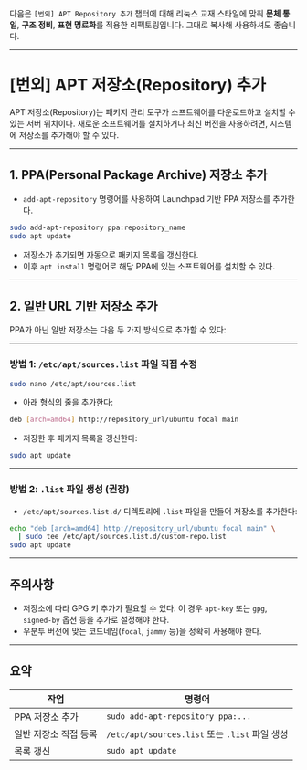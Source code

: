 다음은 `[번외] APT Repository 추가` 챕터에 대해 리눅스 교재 스타일에 맞춰 **문체 통일**, **구조 정비**, **표현 명료화**를 적용한 리팩토링입니다. 그대로 복사해 사용하셔도 좋습니다.

---

# \[번외] APT 저장소(Repository) 추가

APT 저장소(Repository)는 패키지 관리 도구가 소프트웨어를 다운로드하고 설치할 수 있는 서버 위치이다. 새로운 소프트웨어를 설치하거나 최신 버전을 사용하려면, 시스템에 저장소를 추가해야 할 수 있다.

---

## 1. PPA(Personal Package Archive) 저장소 추가

* `add-apt-repository` 명령어를 사용하여 Launchpad 기반 PPA 저장소를 추가한다.

```bash
sudo add-apt-repository ppa:repository_name
sudo apt update
```

* 저장소가 추가되면 자동으로 패키지 목록을 갱신한다.
* 이후 `apt install` 명령어로 해당 PPA에 있는 소프트웨어를 설치할 수 있다.

---

## 2. 일반 URL 기반 저장소 추가

PPA가 아닌 일반 저장소는 다음 두 가지 방식으로 추가할 수 있다:

---

### 방법 1: `/etc/apt/sources.list` 파일 직접 수정

```bash
sudo nano /etc/apt/sources.list
```

* 아래 형식의 줄을 추가한다:

```bash
deb [arch=amd64] http://repository_url/ubuntu focal main
```

* 저장한 후 패키지 목록을 갱신한다:

```bash
sudo apt update
```

---

### 방법 2: `.list` 파일 생성 (권장)

* `/etc/apt/sources.list.d/` 디렉토리에 `.list` 파일을 만들어 저장소를 추가한다:

```bash
echo "deb [arch=amd64] http://repository_url/ubuntu focal main" \
  | sudo tee /etc/apt/sources.list.d/custom-repo.list
sudo apt update
```

---

## 주의사항

* 저장소에 따라 GPG 키 추가가 필요할 수 있다. 이 경우 `apt-key` 또는 `gpg`, `signed-by` 옵션 등을 추가로 설정해야 한다.
* 우분투 버전에 맞는 코드네임(`focal`, `jammy` 등)을 정확히 사용해야 한다.

---

## 요약

| 작업           | 명령어                                      |
| ------------ | ---------------------------------------- |
| PPA 저장소 추가   | `sudo add-apt-repository ppa:...`        |
| 일반 저장소 직접 등록 | `/etc/apt/sources.list` 또는 `.list` 파일 생성 |
| 목록 갱신        | `sudo apt update`                        |
